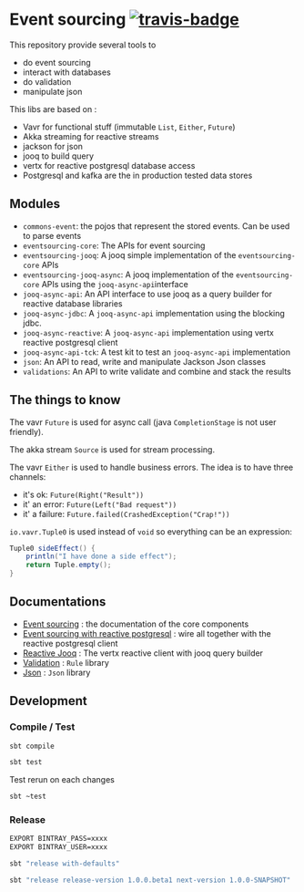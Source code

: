 # Event sourcing [![travis-badge][]][travis]

[travis]:               https://travis-ci.com/MAIF/java-eventsourcing
[travis-badge]:         https://travis-ci.com/MAIF/java-eventsourcing.svg?token=yQytm3eoBniFj9mCoKpy&branch=master

This repository provide several tools to 
 * do event sourcing
 * interact with databases
 * do validation 
 * manipulate json

This libs are based on : 
 * Vavr for functional stuff (immutable `List`, `Either`, `Future`)
 * Akka streaming for reactive streams
 * jackson for json 
 * jooq to build query 
 * vertx for reactive postgresql database access  
 * Postgresql and kafka are the in production tested data stores 

## Modules 

 * `commons-event`: the pojos that represent the stored events. Can be used to parse events 
 * `eventsourcing-core`: The APIs for event sourcing 
 * `eventsourcing-jooq`: A jooq simple implementation of the `eventsourcing-core` APIs   
 * `eventsourcing-jooq-async`: A jooq implementation of the `eventsourcing-core` APIs using the `jooq-async-api`interface
 * `jooq-async-api`: An API interface to use jooq as a query builder for reactive database libraries   
 * `jooq-async-jdbc`: A `jooq-async-api` implementation using the blocking jdbc. 
 * `jooq-async-reactive`: A `jooq-async-api` implementation using vertx reactive postgresql client  
 * `jooq-async-api-tck`: A test kit to test an `jooq-async-api` implementation
 * `json`: An API to read, write and manipulate Jackson Json classes 
 * `validations`: An API to write validate and combine and stack the results  

## The things to know 

The vavr `Future` is used for async call (java `CompletionStage` is not user friendly). 

The akka stream `Source` is used for stream processing. 

The vavr `Either` is used to handle business errors. The idea is to have three channels:  
 * it's ok: `Future(Right("Result"))` 
 * it' an error: `Future(Left("Bad request"))`
 * it' a failure: `Future.failed(CrashedException("Crap!"))`

`io.vavr.Tuple0` is used instead of `void` so everything can be an expression: 

```java
Tuple0 sideEffect() {
    println("I have done a side effect");
    return Tuple.empty();
}
```

## Documentations 

* [Event sourcing](./eventsourcing-core/readme.md) : the documentation of the core components
* [Event sourcing with reactive postgresql](./eventsourcing-jooq-async/readme.md) : wire all together with the reactive postgresql client
* [Reactive Jooq](./jooq-async-api/readme.md) : The vertx reactive client with jooq query builder 
* [Validation](./validations/readme.md) : `Rule` library
* [Json](./json/readme.md) : `Json` library

## Development 

### Compile / Test 

```bash
sbt compile
```

```bash
sbt test
```
Test rerun on each changes 

```bash
sbt ~test
```

### Release

```bash
EXPORT BINTRAY_PASS=xxxx
EXPORT BINTRAY_USER=xxxx
```

```bash
sbt "release with-defaults"
```

```bash
sbt "release release-version 1.0.0.beta1 next-version 1.0.0-SNAPSHOT"
```